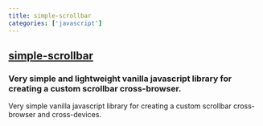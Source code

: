 ```yaml
---
title: simple-scrollbar
categories: ['javascript']
---
```

## [simple-scrollbar](https://github.com/buzinas/simple-scrollbar)

### Very simple and lightweight vanilla javascript library for creating a custom scrollbar cross-browser.

Very simple vanilla javascript library for creating a custom scrollbar cross-browser and cross-devices.
